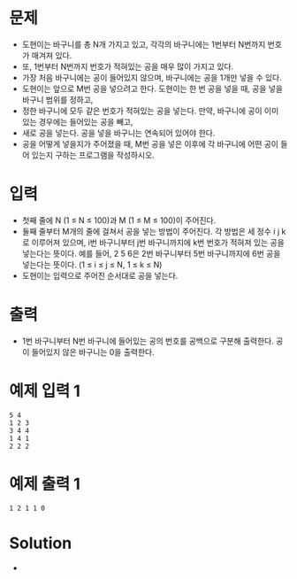 # 문제
- 도현이는 바구니를 총 N개 가지고 있고, 각각의 바구니에는 1번부터 N번까지 번호가 매겨져 있다.
- 또, 1번부터 N번까지 번호가 적혀있는 공을 매우 많이 가지고 있다.
- 가장 처음 바구니에는 공이 들어있지 않으며, 바구니에는 공을 1개만 넣을 수 있다.
- 도현이는 앞으로 M번 공을 넣으려고 한다. 도현이는 한 번 공을 넣을 때, 공을 넣을 바구니 범위를 정하고,
- 정한 바구니에 모두 같은 번호가 적혀있는 공을 넣는다. 만약, 바구니에 공이 이미 있는 경우에는 들어있는 공을 빼고,
- 새로 공을 넣는다. 공을 넣을 바구니는 연속되어 있어야 한다.
- 공을 어떻게 넣을지가 주어졌을 때, M번 공을 넣은 이후에 각 바구니에 어떤 공이 들어 있는지 구하는 프로그램을 작성하시오.

# 입력
- 첫째 줄에 N (1 ≤ N ≤ 100)과 M (1 ≤ M ≤ 100)이 주어진다.
- 둘째 줄부터 M개의 줄에 걸쳐서 공을 넣는 방법이 주어진다. 각 방법은 세 정수 i j k로 이루어져 있으며, i번 바구니부터 j번 바구니까지에 k번 번호가 적혀져 있는 공을 넣는다는 뜻이다. 예를 들어, 2 5 6은 2번 바구니부터 5번 바구니까지에 6번 공을 넣는다는 뜻이다. (1 ≤ i ≤ j ≤ N, 1 ≤ k ≤ N)
- 도현이는 입력으로 주어진 순서대로 공을 넣는다.

# 출력
- 1번 바구니부터 N번 바구니에 들어있는 공의 번호를 공백으로 구분해 출력한다. 공이 들어있지 않은 바구니는 0을 출력한다.

# 예제 입력 1 
```
5 4
1 2 3
3 4 4
1 4 1
2 2 2
```
# 예제 출력 1 
```
1 2 1 1 0
```
# Solution
- 
